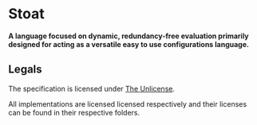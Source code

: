 # Stoat

**A language focused on dynamic, redundancy-free evaluation primarily designed for acting as a versatile easy to use configurations language.**


## Legals

The specification is licensed under [The Unlicense](./LICENSE).

All implementations are licensed licensed respectively and their licenses can be found in their respective folders.